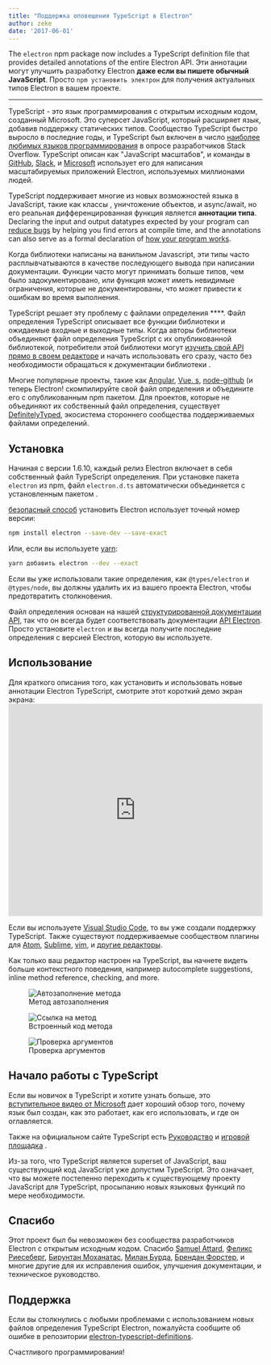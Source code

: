 ```yaml
---
title: "Поддержка оповещения TypeScript в Electron"
author: zeke
date: '2017-06-01'
---
```


The `electron` npm package now includes a TypeScript definition file that provides detailed annotations of the entire Electron API. Эти аннотации могут улучшить разработку Electron **даже если вы пишете обычный JavaScript**. Просто `npm установить электрон` для получения актуальных типов Electron в вашем проекте.

---

TypeScript - это язык программирования с открытым исходным кодом, созданный Microsoft. Это суперсет JavaScript, который расширяет язык, добавив поддержку статических типов. Сообщество TypeScript быстро выросло в последние годы, и TypeScript был включен в число [наиболее любимых языков программирования](https://stackoverflow.com/insights/survey/2017#technology-most-loved-dreaded-and-wanted-languages) в опросе разработчиков Stack Overflow.  TypeScript описан как "JavaScript масштабов", и команды в [GitHub](https://githubengineering.com/how-four-native-developers-wrote-an-electron-app/), [Slack](https://slack.engineering/typescript-at-slack-a81307fa288d), и [Microsoft](https://github.com/Microsoft/vscode) использует его для написания масштабируемых приложений Electron, используемых миллионами людей.

TypeScript поддерживает многие из новых возможностей языка в JavaScript, такие как классы , уничтожение объектов, и async/await, но его реальная дифференцированная функция является **аннотации типа**. Declaring the input and output datatypes expected by your program can [reduce bugs](https://slack.engineering/typescript-at-slack-a81307fa288d) by helping you find errors at compile time, and the annotations can also serve as a formal declaration of [how your program works](https://staltz.com/all-js-libraries-should-be-authored-in-typescript.html).

Когда библиотеки написаны на ванильном Javascript, эти типы часто расплывчатываются в качестве последующего вывода при написании документации. Функции часто могут принимать больше типов, чем было задокументировано, или функция может иметь невидимые ограничения, которые не документированы, что может привести к ошибкам во время выполнения.

TypeScript решает эту проблему с файлами определения ****. Файл определения TypeScript описывает все функции библиотеки и ожидаемые входные и выходные типы. Когда авторы библиотеки объединяют файл определения TypeScript с их опубликованной библиотекой, потребители этой библиотеки могут [изучить свой API прямо в своем редакторе](https://code.visualstudio.com/docs/editor/intellisense) и начать использовать его сразу, часто без необходимости обращаться к документации библиотеки .

Многие популярные проекты, такие как [Angular](https://angularjs.org/), [Vue. s](http://vuejs.org/), [node-github](https://github.com/mikedeboer/node-github) (и теперь Electron! скомпилируйте свой файл определения и объедините его с опубликованным npm пакетом. Для проектов, которые не объединяют их собственный файл определения, существует [DefinitelyTyped](https://github.com/DefinitelyTyped/DefinitelyTyped), экосистема стороннего сообщества поддерживаемых файлами определений.

## Установка

Начиная с версии 1.6.10, каждый релиз Electron включает в себя собственный файл TypeScript определения. При установке пакета `electron` из npm, файл `electron.d.ts` автоматически объединяется с установленным пакетом .

[безопасный способ](https://electronjs.org/docs/tutorial/electron-versioning/) установить Electron использует точный номер версии:

```sh
npm install electron --save-dev --save-exact
```

Или, если вы используете [yarn](https://yarnpkg.com/lang/en/docs/migrating-from-npm/#toc-cli-commands-comparison):

```sh
yarn добавить electron --dev --exact
```

Если вы уже использовали такие определения, как `@types/electron` и `@types/node`, вы должны удалить их из вашего проекта Electron, чтобы предотвратить столкновения.

Файл определения основан на нашей [структурированной документации API](https://electronjs.org/blog/2016/09/27/api-docs-json-schema), так что он всегда будет соответствовать документации [API Electron](https://electronjs.org/docs/api/). Просто установите `electron` и вы всегда получите последние определения с версией Electron, которую вы используете.

## Использование

Для краткого описания того, как установить и использовать новые аннотации Electron TypeScript, смотрите этот короткий демо экран экрана: <iframe width="100%" height="420" src="https://www.youtube.com/embed/PJRag0rYQt8" frameborder="0" allowfullscreen mark="crwd-mark"></iframe>

Если вы используете [Visual Studio Code](https://code.visualstudio.com/), то вы уже создали поддержку TypeScript. Также существуют поддерживаемые сообществом плагины для [Atom](https://atom.io/packages/atom-typescript), [Sublime](https://github.com/Microsoft/TypeScript-Sublime-Plugin), [vim](https://github.com/Microsoft/TypeScript/wiki/TypeScript-Editor-Support#vim), и [другие редакторы](https://www.typescriptlang.org/index.html#download-links).

Как только ваш редактор настроен на TypeScript, вы начнете видеть больше контекстного поведения, например autocomplete suggestions, inline method reference, checking, and more.

<figure>
  <img src="https://cloud.githubusercontent.com/assets/2289/26128017/f6318c20-3a3f-11e7-9c2c-401a32d1f9fb.png" alt="Автозаполнение метода">
  <figcaption>Метод автозаполнения</figcaption>
</figure>

<figure>
  <img src="https://cloud.githubusercontent.com/assets/2289/26128018/f6352600-3a3f-11e7-8d92-f0fb88ecc53e.png" alt="Ссылка на метод">
  <figcaption>Встроенный код метода</figcaption>
</figure>

<figure>
  <img src="https://cloud.githubusercontent.com/assets/2289/26128021/f6b1ca0c-3a3f-11e7-8161-ce913268a9f0.png" alt="Проверка аргументов">
  <figcaption>Проверка аргументов</figcaption>
</figure>

## Начало работы с TypeScript

Если вы новичок в TypeScript и хотите узнать больше, это [вступительное видео от Microsoft](http://video.ch9.ms/ch9/4ae3/062c336d-9cf0-498f-ae9a-582b87954ae3/B881_mid.mp4) дает хороший обзор того, почему язык был создан, как это работает, как его использовать, и где он оглавляется.

Также на официальном сайте TypeScript есть [Руководство](https://www.typescriptlang.org/docs/handbook/basic-types.html) и [игровой площадка](https://www.typescriptlang.org/play/index.html) .

Из-за того, что TypeScript является superset of JavaScript, ваш существующий код JavaScript уже допустим TypeScript. Это означает, что вы можете постепенно переходить к существующему проекту JavaScript для TypeScript, просыпанию новых языковых функций по мере необходимости.

## Спасибо

Этот проект был бы невозможен без сообщества разработчиков Electron с открытым исходным кодом. Спасибо [Samuel Attard](https://github.com/MarshallOfSound), [Феликс Риесеберг](https://github.com/felixrieseberg), [Бирунтан Моханатас](https://github.com/poiru), [Милан Бурда](https://github.com/miniak), [Брендан Форстер](https://github.com/shiftkey), и многие другие для их исправления ошибок, улучшения документации, и техническое руководство.

## Поддержка

Если вы столкнулись с любыми проблемами с использованием новых файлов определения TypeScript Electron, пожалуйста сообщите об ошибке в репозитории [electron-typescript-definitions](https://github.com/electron/electron-typescript-definitions/issues).

Счастливого программирования!
